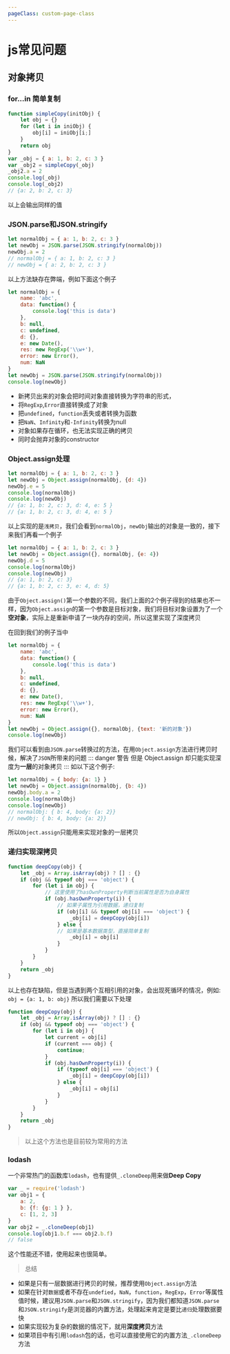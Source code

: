 ```yaml
---
pageClass: custom-page-class
---
```


# js常见问题

## 对象拷贝
### for...in 简单复制
``` js
function simpleCopy(initObj) {
    let obj = {}
    for (let i in iniObj) {
        obj[i] = iniObj[i;]
    }
    return obj
}
var _obj = { a: 1, b: 2, c: 3 }
var _obj2 = simpleCopy(_obj)
_obj2.a = 2
console.log(_obj)
console.log(_obj2)
// {a: 2, b: 2, c: 3}
```
以上会输出同样的值

### JSON.parse和JSON.stringify

``` js
let normalObj = { a: 1, b: 2, c: 3 }
let newObj = JSON.parse(JSON.stringify(normalObj))
newObj.a = 2
// normalObj = { a: 1, b: 2, c: 3 }
// newObj = { a: 2, b: 2, c: 3 }
```
以上方法缺存在弊端，例如下面这个例子
``` js
let normalObj = { 
    name: 'abc',
    data: function() {
        console.log('this is data')
    },
    b: null,
    c: undefined,
    d: {},
    e: new Date(),
    res: new RegExp('\\w+'),
    error: new Error(),
    num: NaN
}
let newObj = JSON.parse(JSON.stringify(normalObj))
console.log(newObj)
```
* 新拷贝出来的对象会把时间对象直接转换为字符串的形式，
* 将`RegExp`,`Error`直接转换成了对象
* 把`undefined`，`function`丢失或者转换为函数
* 把`NaN`、`Infinity`和`-Infinity`转换为null
* 对象如果存在循环，也无法实现正确的拷贝
* 同时会抛弃对象的constructor

### Object.assign处理
``` js
let normalObj = { a: 1, b: 2, c: 3 }
let newObj = Object.assign(normalObj, {d: 4})
newObj.e = 5
console.log(normalObj)
console.log(newObj)
// {a: 1, b: 2, c: 3, d: 4, e: 5 }
// {a: 1, b: 2, c: 3, d: 4, e: 5 }
```
以上实现的是`浅拷贝`，我们会看到`normalObj`，`newObj`输出的对象是一致的，接下来我们再看一个例子
``` js
let normalObj = { a: 1, b: 2, c: 3 }
let newObj = Object.assign({}, normalObj, {e: 4})
newObj.d = 5
console.log(normalObj)
console.log(newObj)
// {a: 1, b: 2, c: 3}
// {a: 1, b: 2, c: 3, e: 4, d: 5}
```
由于`Object.assign()`第一个参数的不同，我们上面的2个例子得到的结果也不一样，因为`Object.assign`的第一个参数是目标对象，我们将目标对象设置为了一个**空对象**，实际上是重新申请了一块内存的空间，所以这里实现了深度拷贝

在回到我们的例子当中
``` js
let normalObj = { 
    name: 'abc',
    data: function() {
        console.log('this is data')
    },
    b: null,
    c: undefined,
    d: {},
    e: new Date(),
    res: new RegExp('\\w+'),
    error: new Error(),
    num: NaN
}
let newObj = Object.assign({}, normalObj, {text: '新的对象'})
console.log(newObj)
```
我们可以看到由`JSON.parse`转换过的方法，在用`Object.assign`方法进行拷贝时候，解决了`JSON`所带来的问题
::: danger 警告
但是 Object.assign 却只能实现深度为**一层**的对象拷贝
:::
如以下这个例子:
``` js
let normalObj = { body: {a: 1} }
let newObj = Object.assign(normalObj, {b: 4})
newObj.body.a = 2
console.log(normalObj)
console.log(newObj)
// normalObj: { b: 4, body: {a: 2}} 
// newObj: { b: 4, body: {a: 2}} 
```
所以`Object.assign`只能用来实现对象的一层拷贝

### 递归实现深拷贝
``` js
function deepCopy(obj) {
    let _obj = Array.isArray(obj) ? [] : {}
    if (obj && typeof obj === 'object') {
        for (let i in obj) {
            // 这里使用了hasOwnProperty判断当前属性是否为自身属性
            if (obj.hasOwnProperty(i)) {
                // 如果子属性为引用数据，递归复制
                if (obj[i] && typeof obj[i] === 'object') {
                    _obj[i] = deepCopy(obj[i])
                } else {
                // 如果是基本数据类型，直接简单复制
                    _obj[i] = obj[i]
                }
            }
        }
    }
    return _obj
}
```
以上也存在缺陷，但是当遇到两个互相引用的对象，会出现死循环的情况，例如: `obj = {a: 1, b: obj}`
所以我们需要以下处理
``` js
function deepCopy(obj) {
    let _obj = Array.isArray(obj) ? [] : {}
    if (obj && typeof obj === 'object') {
        for (let i in obj) {
            let current = obj[i]
            if (current === obj) {
                continue;
            }
            if (obj.hasOwnProperty(i)) {
                if (typeof obj[i] === 'object') {
                    _obj[i] = deepCopy(obj[i])
                } else {
                    _obj[i] = obj[i]
                }
            }
        }
    }
    return _obj
}
```
> 以上这个方法也是目前较为常用的方法
### lodash
一个非常热门的函数库`lodash`，也有提供`_.cloneDeep`用来做**Deep Copy**
``` js 
var _ = require('lodash')
var obj1 = {
    a: 2,
    b: {f: {g: 1 } },
    c: [1, 2, 3]
}
var obj2 = _.cloneDeep(obj1)
console.log(obj1.b.f === obj2.b.f)
// false
```
这个性能还不错，使用起来也很简单。

> 总结
* 如果是只有一层数据进行拷贝的时候，推荐使用`Object.assign`方法
* 如果在针对`数据`或者不存在`undefied`，`NaN`，`function`，`RegExp`，`Error`等属性值时候，建议用`JSON.parse`和`JSON.stringify`，因为我们都知道`JSON.parse`和`JSON.stringify`是浏览器的内置方法，处理起来肯定是要比`递归`处理数据要快
* 如果实现较为复杂的数据的情况下，就用**深度拷贝**方法
* 如果项目中有引用`lodash`包的话，也可以直接使用它的内置方法`_.cloneDeep`方法
